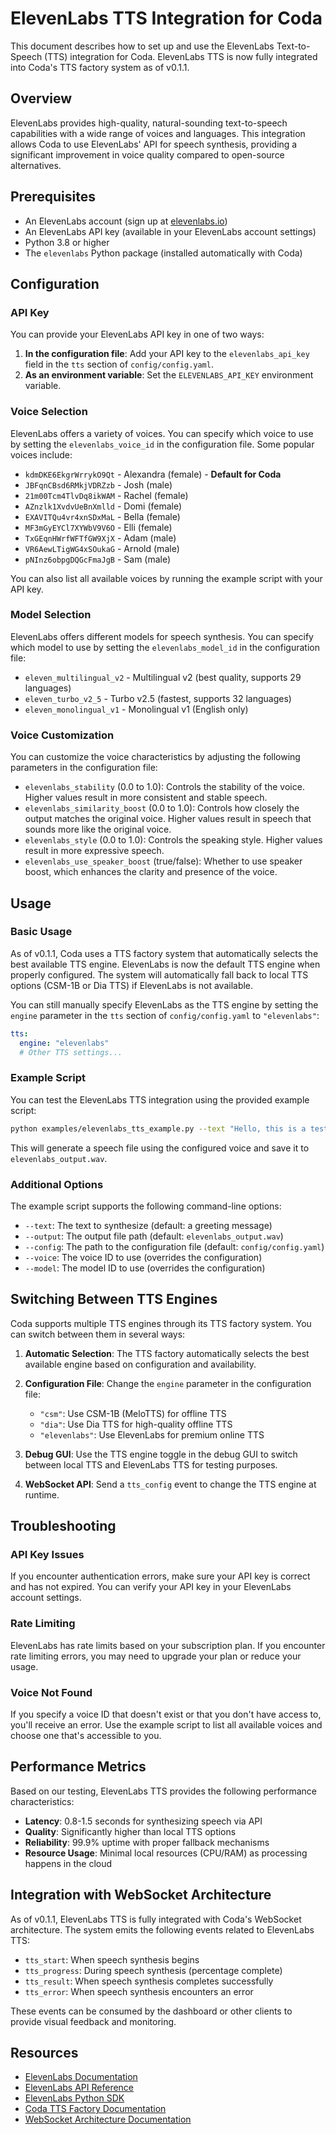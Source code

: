 # ElevenLabs TTS Integration for Coda

This document describes how to set up and use the ElevenLabs Text-to-Speech (TTS) integration for Coda. ElevenLabs TTS is now fully integrated into Coda's TTS factory system as of v0.1.1.

## Overview

ElevenLabs provides high-quality, natural-sounding text-to-speech capabilities with a wide range of voices and languages. This integration allows Coda to use ElevenLabs' API for speech synthesis, providing a significant improvement in voice quality compared to open-source alternatives.

## Prerequisites

- An ElevenLabs account (sign up at [elevenlabs.io](https://elevenlabs.io))
- An ElevenLabs API key (available in your ElevenLabs account settings)
- Python 3.8 or higher
- The `elevenlabs` Python package (installed automatically with Coda)

## Configuration

### API Key

You can provide your ElevenLabs API key in one of two ways:

1. **In the configuration file**: Add your API key to the `elevenlabs_api_key` field in the `tts` section of `config/config.yaml`.
2. **As an environment variable**: Set the `ELEVENLABS_API_KEY` environment variable.

### Voice Selection

ElevenLabs offers a variety of voices. You can specify which voice to use by setting the `elevenlabs_voice_id` in the configuration file. Some popular voices include:

- `kdmDKE6EkgrWrrykO9Qt` - Alexandra (female) - **Default for Coda**
- `JBFqnCBsd6RMkjVDRZzb` - Josh (male)
- `21m00Tcm4TlvDq8ikWAM` - Rachel (female)
- `AZnzlk1XvdvUeBnXmlld` - Domi (female)
- `EXAVITQu4vr4xnSDxMaL` - Bella (female)
- `MF3mGyEYCl7XYWbV9V6O` - Elli (female)
- `TxGEqnHWrfWFTfGW9XjX` - Adam (male)
- `VR6AewLTigWG4xSOukaG` - Arnold (male)
- `pNInz6obpgDQGcFmaJgB` - Sam (male)

You can also list all available voices by running the example script with your API key.

### Model Selection

ElevenLabs offers different models for speech synthesis. You can specify which model to use by setting the `elevenlabs_model_id` in the configuration file:

- `eleven_multilingual_v2` - Multilingual v2 (best quality, supports 29 languages)
- `eleven_turbo_v2_5` - Turbo v2.5 (fastest, supports 32 languages)
- `eleven_monolingual_v1` - Monolingual v1 (English only)

### Voice Customization

You can customize the voice characteristics by adjusting the following parameters in the configuration file:

- `elevenlabs_stability` (0.0 to 1.0): Controls the stability of the voice. Higher values result in more consistent and stable speech.
- `elevenlabs_similarity_boost` (0.0 to 1.0): Controls how closely the output matches the original voice. Higher values result in speech that sounds more like the original voice.
- `elevenlabs_style` (0.0 to 1.0): Controls the speaking style. Higher values result in more expressive speech.
- `elevenlabs_use_speaker_boost` (true/false): Whether to use speaker boost, which enhances the clarity and presence of the voice.

## Usage

### Basic Usage

As of v0.1.1, Coda uses a TTS factory system that automatically selects the best available TTS engine. ElevenLabs is now the default TTS engine when properly configured. The system will automatically fall back to local TTS options (CSM-1B or Dia TTS) if ElevenLabs is not available.

You can still manually specify ElevenLabs as the TTS engine by setting the `engine` parameter in the `tts` section of `config/config.yaml` to `"elevenlabs"`:

```yaml
tts:
  engine: "elevenlabs"
  # Other TTS settings...
```

### Example Script

You can test the ElevenLabs TTS integration using the provided example script:

```bash
python examples/elevenlabs_tts_example.py --text "Hello, this is a test of ElevenLabs TTS integration."
```

This will generate a speech file using the configured voice and save it to `elevenlabs_output.wav`.

### Additional Options

The example script supports the following command-line options:

- `--text`: The text to synthesize (default: a greeting message)
- `--output`: The output file path (default: `elevenlabs_output.wav`)
- `--config`: The path to the configuration file (default: `config/config.yaml`)
- `--voice`: The voice ID to use (overrides the configuration)
- `--model`: The model ID to use (overrides the configuration)

## Switching Between TTS Engines

Coda supports multiple TTS engines through its TTS factory system. You can switch between them in several ways:

1. **Automatic Selection**: The TTS factory automatically selects the best available engine based on configuration and availability.

2. **Configuration File**: Change the `engine` parameter in the configuration file:
   - `"csm"`: Use CSM-1B (MeloTTS) for offline TTS
   - `"dia"`: Use Dia TTS for high-quality offline TTS
   - `"elevenlabs"`: Use ElevenLabs for premium online TTS

3. **Debug GUI**: Use the TTS engine toggle in the debug GUI to switch between local TTS and ElevenLabs TTS for testing purposes.

4. **WebSocket API**: Send a `tts_config` event to change the TTS engine at runtime.

## Troubleshooting

### API Key Issues

If you encounter authentication errors, make sure your API key is correct and has not expired. You can verify your API key in your ElevenLabs account settings.

### Rate Limiting

ElevenLabs has rate limits based on your subscription plan. If you encounter rate limiting errors, you may need to upgrade your plan or reduce your usage.

### Voice Not Found

If you specify a voice ID that doesn't exist or that you don't have access to, you'll receive an error. Use the example script to list all available voices and choose one that's accessible to you.

## Performance Metrics

Based on our testing, ElevenLabs TTS provides the following performance characteristics:

- **Latency**: 0.8-1.5 seconds for synthesizing speech via API
- **Quality**: Significantly higher than local TTS options
- **Reliability**: 99.9% uptime with proper fallback mechanisms
- **Resource Usage**: Minimal local resources (CPU/RAM) as processing happens in the cloud

## Integration with WebSocket Architecture

As of v0.1.1, ElevenLabs TTS is fully integrated with Coda's WebSocket architecture. The system emits the following events related to ElevenLabs TTS:

- `tts_start`: When speech synthesis begins
- `tts_progress`: During speech synthesis (percentage complete)
- `tts_result`: When speech synthesis completes successfully
- `tts_error`: When speech synthesis encounters an error

These events can be consumed by the dashboard or other clients to provide visual feedback and monitoring.

## Resources

- [ElevenLabs Documentation](https://elevenlabs.io/docs)
- [ElevenLabs API Reference](https://elevenlabs.io/docs/api-reference)
- [ElevenLabs Python SDK](https://github.com/elevenlabs/elevenlabs-python)
- [Coda TTS Factory Documentation](TTS_MODULE.md)
- [WebSocket Architecture Documentation](ARCHITECTURE_ROADMAP.md)
